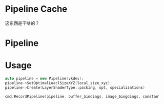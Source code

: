 # Pipeline Cache
这东西是干啥的？

# Pipeline

# Usage
```cpp
auto pipeline = new Pipeline(vkdev);
pipeline->SetOptimalLoaclSizeXYZ(local_size_xyz);
pipeline->Create(LayerShaderType::packing, opt, specializations)

cmd.RecordPipeline(pipeline, buffer_bindings, image_bingdings, constants, top_blobs)
```